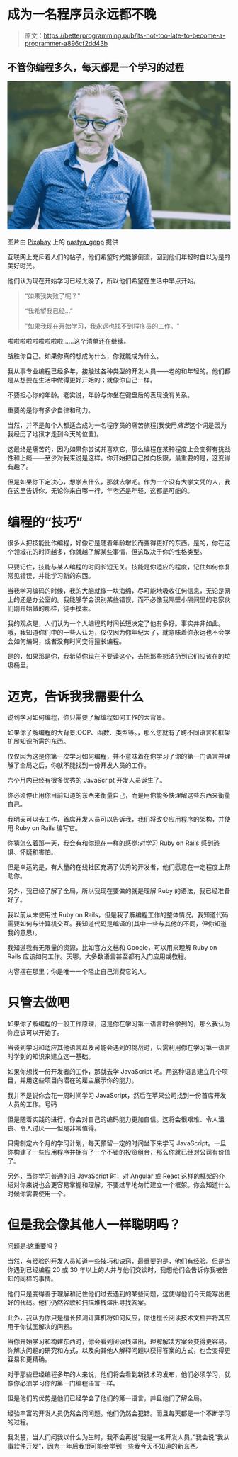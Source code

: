 # 成为一名程序员永远都不晚

> 原文：<https://betterprogramming.pub/its-not-too-late-to-become-a-programmer-a896cf2dd43b>

## 不管你编程多久，每天都是一个学习的过程

![](img/1aef5e08e071febf0614f6aedb83dfe0.png)

图片由 [Pixabay](https://pixabay.com) 上的 [nastya_gepp](https://pixabay.com/users/nastya_gepp-3773230/) 提供

互联网上充斥着人们的帖子，他们希望时光能够倒流，回到他们年轻时自以为是的美好时光。

他们认为现在开始学习已经太晚了，所以他们希望在生活中早点开始。

> “如果我失败了呢？”
> 
> “我希望我已经…”
> 
> "如果我现在开始学习，我永远也找不到程序员的工作。"

啦啦啦啦啦啦啦啦啦……这个清单还在继续。

战胜你自己。如果你真的想成为什么，你就能成为什么。

我从事专业编程已经多年，接触过各种类型的开发人员——老的和年轻的。他们都是从想要在生活中做得更好开始的；就像你自己一样。

不要担心你的年龄。老实说，年龄与你坐在键盘后的表现没有关系。

重要的是你有多少自律和动力。

当然，并不是每个人都适合成为一名程序员的痛苦旅程(我使用*痛苦*这个词是因为我经历了地狱才走到今天的位置)。

这最终是痛苦的，因为如果你尝试并喜欢它，那么编程在某种程度上会变得有挑战性和上瘾——至少对我来说是这样。你开始把自己推向极限，最重要的是，这变得有趣了。

但是如果你下定决心，想学点什么，那就去学吧。作为一个没有大学文凭的人，我在这里告诉你，无论你来自哪一行，年老还是年轻，这都是可能的。

# 编程的“技巧”

很多人把技能比作编程，好像它是随着年龄增长而变得更好的东西。是的，你在这个领域花的时间越多，你就越了解某些事情，但这取决于你的性格类型。

只要记住，技能与某人编程的时间长短无关。技能是你适应的程度，记住如何修复常见错误，并能学习新的东西。

当我学习编码的时候，我的大脑就像一块海绵，尽可能地吸收任何信息，无论是网上的还是办公室的。我能够学会识别某些错误，而不必像我隔壁小隔间里的老家伙们刚开始做的那样，徒手摸索。

我的观点是，人们认为一个人编程的时间长短决定了他有多好。事实并非如此。哦，我知道你们中的一些人认为，仅仅因为你年纪大了，就意味着你永远也不会学会如何编码，或者没有时间变得擅长编程。

是的，如果那是你，我希望你现在不要读这个，去把那些想法扔到它们应该在的垃圾桶里。

# 迈克，告诉我我需要什么

说到学习如何编程，你只需要了解编程如何工作的大背景。

如果你了解编程的大背景:OOP、函数、类型等。，那么您就有了跨不同语言和框架扩展知识所需的东西。

仅仅因为这是你第一次学习如何编程，并不意味着在你学习了你的第一门语言并理解了全局之后，你就不能找到一份开发人员的工作。

六个月内已经有很多优秀的 JavaScript 开发人员诞生了。

你必须停止用你目前知道的东西来衡量自己，而是用你能多快理解这些东西来衡量自己。

我明天可以去工作，首席开发人员可以告诉我，我们将改变应用程序的架构，并使用 Ruby on Rails 编写它。

你猜怎么着那一天，我会有和你现在一样的感觉:对学习 Ruby on Rails 感到恐惧、怀疑和害怕。

但是幸运的是，有大量的在线社区充满了优秀的开发者，他们愿意在一定程度上帮助你。

另外，我已经了解了全局，所以我现在要做的就是理解 Ruby 的语法，我已经准备好了。

我以前从未使用过 Ruby on Rails，但是我了解编程工作的整体情况。我知道代码需要如何与计算机交互。我知道代码是编译的(其中一些与其他的不同，但你知道我的意思)。

我知道我有无限量的资源，比如官方文档和 Google，可以用来理解 Ruby on Rails 应该如何工作。天哪，大多数语言甚至都有入门应用或教程。

内容摆在那里；你是唯一一个阻止自己消费它的人。

# 只管去做吧

如果你了解编程的一般工作原理，这是你在学习第一语言时会学到的，那么我认为你应该可以开始了。

当谈到学习和适应其他语言以及可能会遇到的挑战时，只需利用你在学习第一语言时学到的知识来建立这一基础。

如果你想找一份开发者的工作，那就去学 JavaScript 吧。用这种语言建立几个项目，并用这些项目向潜在的雇主展示你的能力。

我并不是说你会花一周时间学习 JavaScript，然后在苹果公司找到一份首席开发人员的工作。号码

但是随着实践的进行，你会对自己的编码能力更加自信。这将会很艰难、令人沮丧、令人讨厌——但是非常值得。

只需制定六个月的学习计划，每天预留一定的时间坐下来学习 JavaScript。一旦你构建了一些应用程序并拥有了一个不错的投资组合，那么你就已经对公司有价值了。

另外，当你学习普通的旧 JavaScript 时，对 Angular 或 React 这样的框架的介绍对你来说也会更容易掌握和理解。不要过早地匆忙建立一个框架。你会知道什么时候你需要使用一个。

# 但是我会像其他人一样聪明吗？

问题是:这重要吗？

当然，有经验的开发人员知道一些技巧和诀窍，最重要的是，他们有经验。但是当你遇到已经编程 20 或 30 年以上的人并与他们交谈时，我想他们会告诉你我被告知的同样的事情。

他们只是变得善于理解和记住他们过去遇到的某些问题，这使得他们今天能写出更好的代码。他们仍然谷歌和扫描堆栈溢出寻找答案。

此外，我认为你只是擅长预测计算机将如何反应，你也擅长阅读技术文档并将其应用于你试图解决的问题。

当你开始学习和构建东西时，你会看到阅读栈溢出，理解解决方案会变得更容易。你解决问题的研究和方式，以及向其他人解释问题以获得答案的方式，也会变得更容易和更精确。

对于那些已经编程多年的人来说，他们将会看到新技术的发布，他们必须学习，就像你必须学习你的第一门编程语言一样。

但是他们的优势是他们已经学会了他们的第一语言，并且他们了解全局。

经验丰富的开发人员仍然会问问题。他们仍然会犯错。而且每天都是一个不断学习的过程。

我发誓，当人们问我以什么为生时，我不会再说“我是一名开发人员。”我会说“我从事软件开发”，因为一年后我很可能会学到一些我今天不知道的新东西。